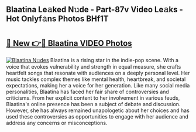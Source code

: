 ## Blaatina Le𝚊ked N𝚞de - Part-87v Video Le𝚊ks - Hot Onlyf𝚊ns Photos BHf1T

# <h2><a href="http://ab8526.deff.icu/?id=Blaatina">🔗 New 👉🔴 Blaatina VIDEO Photos</a></h2>

[![Blaatina N𝚞des](https://i.imgur.com/rIISA9y.gif)](http://ab8526.deff.icu/?id=Blaatina)
Blaatina is a rising star in the indie-pop scene. With a voice that evokes vulnerability and strength in equal measure, she crafts heartfelt songs that resonate with audiences on a deeply personal level. Her music tackles complex themes like mental health, heartbreak, and societal expectations, making her a voice for her generation. Like many social media personalities, Blaatina has faced her fair share of controversies and criticisms. From her explicit content to her involvement in various feuds, Blaatina's online presence has been a subject of debate and discussion. However, she has always remained unapologetic about her choices and has used these controversies as opportunities to engage with her audience and address any concerns or misconceptions.

